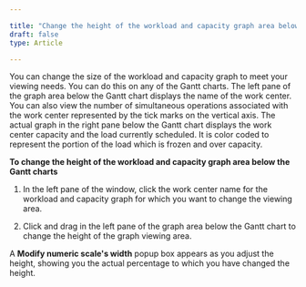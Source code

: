 ```yaml
---

title: "Change the height of the workload and capacity graph area below the Gantt charts"
draft: false
type: Article

---
```


You can change the size of the workload and capacity graph to meet your viewing needs. You can do this on any of the Gantt charts. The left pane of the graph area below the Gantt chart displays the name of the work center. You can also view the number of simultaneous operations associated with the work center represented by the tick marks on the vertical axis. The actual graph in the right pane below the Gantt chart displays the work center capacity and the load currently scheduled. It is color coded to represent the portion of the load which is frozen and over capacity.

**To change the height of the workload and capacity graph area below the Gantt charts**

1. In the left pane of the window, click the work center name for the workload and capacity graph for which you want to change the viewing area.

2. Click and drag in the left pane of the graph area below the Gantt chart to change the height of the graph viewing area.

A **Modify numeric scale's width** popup box appears as you adjust the height, showing you the actual percentage to which you have changed the height.
